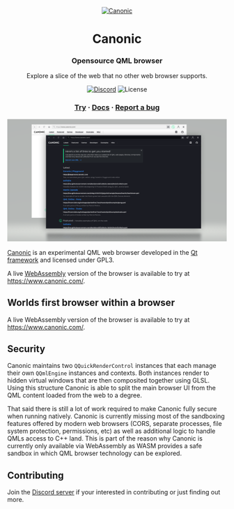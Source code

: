 <p align="center">
  <a href="https://www.canonic.com">
    <img alt="Canonic" src="https://www.canonic.com/assets/images/favicon.svg" width="60" />
  </a>
</p>
<h1 align="center">
  Canonic
</h1>

<h3 align="center">
    Opensource QML browser
</h3>
<p align="center">
   Explore a slice of the web that no other web browser supports. 
</p>

<div align="center">
    <a href="https://discord.com/invite/YcsEwdaNbR"><img alt="Discord" src="https://img.shields.io/discord/893522285204488192?style=for-the-badge"/></a>
    <span>  </span>
    <img alt="License" src="https://img.shields.io/github/license/canonic/playground?style=for-the-badge"/>
</div>
<h3 align="center">
  <a href="https://www.canonic.com">Try</a>
  <span> · </span>
  <a href="https://docs.page/canonic/canonic">Docs</a>
  <span> · </span>
  <a href="https://github.com/canonic/canonic/issues">Report a bug</a>
</h3>


![Image](assets/images/canonic_themes_screenshot.png)

[Canonic](https://www.canonic.com/) is an experimental QML web browser developed in the [Qt framework](https://www.qt.io/) and licensed under GPL3. 

A live [WebAssembly](https://webassembly.org/) version of the browser is available to try at https://www.canonic.com/. 

## Worlds first browser within a browser

A live WebAssembly version of the browser is available to try at https://www.canonic.com/.

## Security
Canonic maintains two `QQuickRenderControl` instances that each manage their own `QQmlEngine` instances and contexts. Both instances render to hidden virtual windows that are then composited together using GLSL. Using this structure Canonic is able to split the main browser UI from the QML content loaded from the web to a degree. 

That said there is still a lot of work required to make Canonic fully secure when running natively. Canonic is currently missing most of the sandboxing features offered by modern web browsers (CORS, separate processes, file system protection, permissions, etc) as well as additional logic to handle QMLs access to C++ land. This is part of the reason why Canonic is currently only available via WebAssembly as WASM provides a safe sandbox in which QML browser technology can be explored.


## Contributing
Join the [Discord server](https://discord.com/invite/YcsEwdaNbR) if your interested in contributing or just finding out more.
